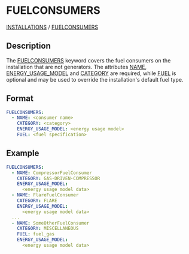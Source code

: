 # FUELCONSUMERS

[INSTALLATIONS](/about/references/INSTALLATIONS.md) / 
[FUELCONSUMERS](/about/references/FUELCONSUMERS.md)

## Description
The [FUELCONSUMERS](/about/references/FUELCONSUMERS.md) keyword covers the fuel consumers on the installation
that are not generators. The attributes [NAME](/about/references/NAME.md), 
[ENERGY_USAGE_MODEL](/about/references/ENERGY_USAGE_MODEL.md) and 
[CATEGORY](/about/references/CATEGORY.md) are required, while 
[FUEL](/about/references/FUEL.md) is optional and may be used to
override the installation's default fuel type.

## Format
~~~~~~~~yaml
FUELCONSUMERS:
  - NAME: <consumer name>
    CATEGORY: <category>
    ENERGY_USAGE_MODEL: <energy usage model>
    FUEL: <fuel specification>
~~~~~~~~

## Example
~~~~~~~~yaml
FUELCONSUMERS:
  - NAME: CompressorFuelConsumer
    CATEGORY: GAS-DRIVEN-COMPRESSOR
    ENERGY_USAGE_MODEL:
      <energy usage model data>
  - NAME: FlareFuelConsumer
    CATEGORY: FLARE
    ENERGY_USAGE_MODEL:
      <energy usage model data>
  ...
  - NAME: SomeOtherFuelConsumer
    CATEGORY: MISCELLANEOUS
    FUEL: fuel_gas
    ENERGY_USAGE_MODEL:
      <energy usage model data>
~~~~~~~~

